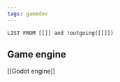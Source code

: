 ```yaml
---
tags: gamedev
---
```

```dataview
LIST FROM [[]] and !outgoing([[]])
```
## Game engine
[[Godot engine]]